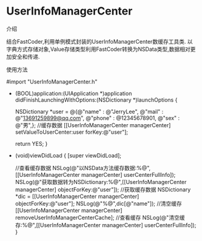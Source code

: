 # UserInfoManagerCenter

介绍

结合FastCoder,利用单例模式封装的UserInfoManagerCenter数缓存工具类.
以字典方式存储对象,Value存储类型利用FastCoder转换为NSData类型,数据相对更加安全和传递.

使用方法

#import "UserInfoManagerCenter.h"

- (BOOL)application:(UIApplication *)application didFinishLaunchingWithOptions:(NSDictionary *)launchOptions {

    NSDictionary *user = @{@"name" : @"JerryLee",
                           @"mail" : @"13691259899@qq.com",
                           @"phone" : @12345678901,
                           @"sex" : @"男",};
    //缓存数据
    [[UserInfoManagerCenter managerCenter] setValueToUserCenter:user forKey:@"user"];

    return YES;
}

- (void)viewDidLoad {
    [super viewDidLoad];
    
    //查看缓存数据
    NSLog(@"以NSData方法缓存数据:%@",[[UserInfoManagerCenter managerCenter] userCenterFullInfo]);
    NSLog(@"获取数据转为NSDictionary:%@",[[UserInfoManagerCenter managerCenter] objectForKey:@"user"]);
    //获取缓存数据
    NSDictionary *dic = [[UserInfoManagerCenter managerCenter] objectForKey:@"user"];
    NSLog(@"%@",dic[@"name"]);
    //清空缓存
    [[UserInfoManagerCenter managerCenter] removeUserInfoManagerCenterCache];
    //查看缓存
    NSLog(@"清空缓存:%@",[[UserInfoManagerCenter managerCenter] userCenterFullInfo]);
}
